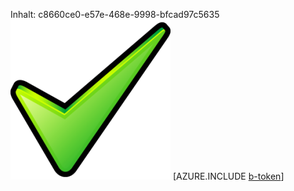 Inhalt: c8660ce0-e57e-468e-9998-bfcad97c5635![Bild](591789d0-721b-4df7-8c00-7ca08f482229.png)
[AZURE.INCLUDE [b-token](4501160d-9740-48d0-82bf-619062d320df.md)]
